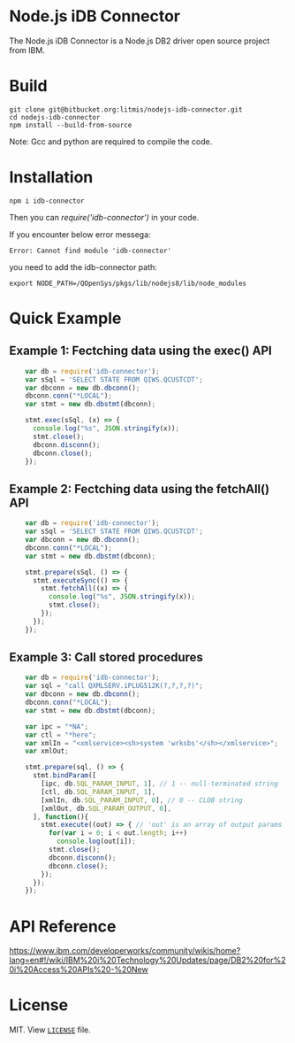 # Node.js iDB Connector
The Node.js iDB Connector is a Node.js DB2 driver open source project from IBM. 

# Build

	git clone git@bitbucket.org:litmis/nodejs-idb-connector.git
    cd nodejs-idb-connector
    npm install --build-from-source
	
  Note: Gcc and python are required to compile the code.   
  
# Installation  

	npm i idb-connector
	
  Then you can *require('idb-connector')* in your code.   
  
  If you encounter below error messega:  
  
  	Error: Cannot find module 'idb-connector'  
	
  you need to add the idb-connector path:  
  
	export NODE_PATH=/QOpenSys/pkgs/lib/nodejs8/lib/node_modules

# Quick Example

## Example 1: Fectching data using the exec() API
```js
	var db = require('idb-connector');
	var sSql = 'SELECT STATE FROM QIWS.QCUSTCDT';
	var dbconn = new db.dbconn();
	dbconn.conn("*LOCAL");
	var stmt = new db.dbstmt(dbconn);

	stmt.exec(sSql, (x) => {
	  console.log("%s", JSON.stringify(x));
	  stmt.close();
	  dbconn.disconn();
	  dbconn.close();
	});
```

## Example 2: Fectching data using the fetchAll() API
```js
	var db = require('idb-connector');
	var sSql = 'SELECT STATE FROM QIWS.QCUSTCDT';
	var dbconn = new db.dbconn();
	dbconn.conn("*LOCAL");
	var stmt = new db.dbstmt(dbconn);

	stmt.prepare(sSql, () => {
	  stmt.executeSync(() => {
		stmt.fetchAll((x) => { 
		  console.log("%s", JSON.stringify(x));
		  stmt.close();
		});
	  });
	});
```

## Example 3: Call stored procedures
```js
    var db = require('idb-connector');
    var sql = "call QXMLSERV.iPLUG512K(?,?,?,?)";
    var dbconn = new db.dbconn();
    dbconn.conn("*LOCAL");
    var stmt = new db.dbstmt(dbconn);

    var ipc = "*NA";
    var ctl = "*here";
    var xmlIn = "<xmlservice><sh>system 'wrksbs'</sh></xmlservice>";
    var xmlOut;

    stmt.prepare(sql, () => {
      stmt.bindParam([
        [ipc, db.SQL_PARAM_INPUT, 1], // 1 -- null-terminated string
        [ctl, db.SQL_PARAM_INPUT, 1],
        [xmlIn, db.SQL_PARAM_INPUT, 0], // 0 -- CLOB string
        [xmlOut, db.SQL_PARAM_OUTPUT, 0],
      ], function(){
        stmt.execute((out) => { // 'out' is an array of output params
          for(var i = 0; i < out.length; i++)
            console.log(out[i]);
          stmt.close();
          dbconn.disconn();
          dbconn.close();
        });
      });
    });
```

# API Reference
https://www.ibm.com/developerworks/community/wikis/home?lang=en#!/wiki/IBM%20i%20Technology%20Updates/page/DB2%20for%20i%20Access%20APIs%20-%20New

# License
MIT.  View [`LICENSE`](https://bitbucket.org/litmis/nodejs-idb-connector/src/master/LICENSE) file.